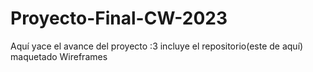 # Proyecto-Final-CW-2023

Aquí yace el avance del proyecto :3
incluye el repositorio(este de aquí)
maquetado
Wireframes
